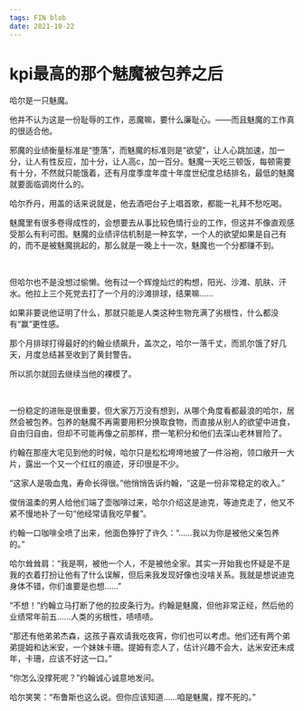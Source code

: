 ```yaml
---
tags: FIN blob
date: 2021-10-22
---
```


# kpi最高的那个魅魔被包养之后

哈尔是一只魅魔。

他并不认为这是一份耻辱的工作，恶魔嘛，要什么廉耻心。——而且魅魔的工作真的很适合他。

邪魔的业绩衡量标准是“堕落”，而魅魔的标准则是“欲望”，让人心跳加速，加一分，让人有性反应，加十分，让人高c，加一百分。魅魔一天吃三顿饭，每顿需要有十分，不然就只能饿着，还有月度季度年度十年度世纪度总结排名，最低的魅魔就要面临调岗什么的。

哈尔乔丹，用盖的话来说就是，他去酒吧台子上唱首歌，都能一礼拜不愁吃喝。

魅魔里有很多卷得成性的，会想要去从事比较色情行业的工作，但这并不像直观感受那么有利可图。魅魔的业绩评估机制是一种玄学，一个人的欲望如果是自己有的，而不是被魅魔挑起的，那么就是一晚上十一次，魅魔也一个分都赚不到。

<br>

但哈尔也不是没想过偷懒。他有过一个辉煌灿烂的构想，阳光、沙滩、肌肤、汗水。他拉上三个死党去打了一个月的沙滩排球，结果嘛……

如果非要说他证明了什么，那就只能是人类这种生物充满了劣根性，什么都没有“赢”更性感。

那个月排球打得最好的约翰业绩飙升，盖次之，哈尔一落千丈，而凯尔饿了好几天，月度总结甚至收到了黄封警告。

所以凯尔就回去继续当他的裸模了。

<br>

一份稳定的进账是很重要，但大家万万没有想到，从哪个角度看都最浪的哈尔，居然会被包养。包养的魅魔不再需要用积分换取食物，而直接从别人的欲望中进食，自由归自由，但却不可能再像之前那样，攒一笔积分和他们去深山老林冒险了。

约翰在那座大宅见到他的时候，哈尔只是松松垮垮地披了一件浴袍，领口敞开一大片，露出一个又一个红红的痕迹，牙印很是不少。

“这家人是吸血鬼，寿命长得很。”他悄悄告诉约翰，“这是一份非常稳定的收入。”

俊俏温柔的男人给他们端了壶咖啡过来，哈尔介绍这是迪克，等迪克走了，他又不紧不慢地补了一句“他经常请我吃早餐”。

约翰一口咖啡全喷了出来，他面色狰狞了许久：“……我以为你是被他父亲包养的。”

哈尔耸耸肩：“我是啊，被他一个人，不是被他全家。其实一开始我也怀疑是不是我的衣着打扮让他有了什么误解，但后来我发现好像也没啥关系。我就是想说迪克身体不错，你们谁要是也想……”

“不想！”约翰立马打断了他的拉皮条行为。约翰是魅魔，但他非常正经，然后他的业绩常年前五……人类的劣根性，啧啧啧。

“那还有他弟弟杰森，这孩子喜欢请我吃夜宵，你们也可以考虑。他们还有两个弟弟提姆和达米安，一个妹妹卡珊。提姆有恋人了，估计兴趣不会大，达米安还未成年，卡珊，应该不好这一口。”

“你怎么没撑死呢？”约翰诚心诚意地发问。

哈尔笑笑：“布鲁斯也这么说。但你应该知道……咱是魅魔，撑不死的。”

